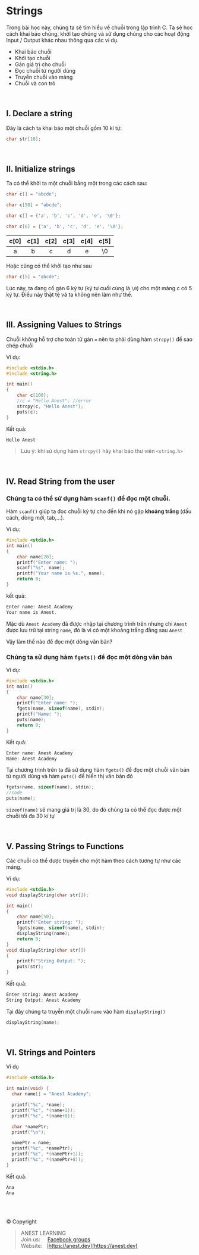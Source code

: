 
# Strings

Trong bài học này, chúng ta sẽ tìm hiểu về chuỗi trong lập trình C. Ta sẽ học cách khai báo chúng, khởi tạo chúng và sử dụng chúng cho các hoạt động Input / Output khác nhau thông qua các ví dụ.
- Khai báo chuỗi
- Khởi tạo chuỗi
- Gán giá trị cho chuỗi
- Đọc chuỗi từ người dùng
- Truyền chuỗi vào mảng
- Chuỗi và con trỏ

<br />

## I. Declare a string

Đây là cách ta khai báo một chuỗi gồm 10 kí tự:
```c
char str[10];
```

<br />

## II. Initialize strings

Ta có thể khởi ta một chuỗi bằng một trong các cách sau:

```c
char c[] = "abcde";

char c[50] = "abcde";

char c[] = {'a', 'b', 'c', 'd', 'e', '\0'};

char c[6] = {'a', 'b', 'c', 'd', 'e', '\0'};
```

| c[0] | c[1] | c[2] | c[3] | c[4] | c[5] |
| :--: | :--: | :--: | :--: | :--: | :--: |  
|a|b|c|d|e|\0| 

Hoặc cũng có thể khởi tạo như sau
```c
char c[5] = "abcde";
```
Lúc này, ta đang cố gán 6 ký tự (ký tự cuối cùng là `\0`) cho một mảng c có 5 ký tự. Điều này thật tệ và ta không nên làm như thế.

<br/>

## III. Assigning Values to Strings

Chuỗi không hỗ trợ cho toán tử gán `=` nên ta phải dùng hàm `strcpy()` để sao chép chuỗi

Ví dụ:

```c
#include <stdio.h>
#include <string.h>

int main()
{
	char c[100];
	//c = "Hello Anest"; //error
	strcpy(c, "Hello Anest");
	puts(c);
}
```

Kết quả:
```c
Hello Anest
```
> Lưu ý: khi sử dụng hàm `strcpy()` hãy khai báo thư viên `<string.h>`

<br/>

## IV. Read String from the user

### Chúng ta có thể sử dụng hàm `scanf()` để đọc một chuỗi.

Hàm `scanf()` giúp ta đọc chuỗi ký tự cho đến khi nó gặp **khoảng trắng** (dấu cách, dòng mới, tab,...).

Ví dụ:

```c
#include <stdio.h>
int main()
{
    char name[20];
    printf("Enter name: ");
    scanf("%s", name);
    printf("Your name is %s.", name);
    return 0;
}
```

kết quả:
```c
Enter name: Anest Academy
Your name is Anest.
```

Mặc dù `Anest Academy` đã được nhập tại chương trình trên nhưng chỉ `Anest` được lưu trữ tại string `name`, đó là vì có một khoảng trắng đằng sau `Anest`

Vậy làm thế nào để đọc một dòng văn bản?

### Chúng ta sử dụng hàm `fgets()` để đọc một dòng văn bản

Ví dụ:

```c
#include <stdio.h>
int main()
{
    char name[30];
    printf("Enter name: ");
    fgets(name, sizeof(name), stdin); 
    printf("Name: ");
    puts(name);
    return 0;
}
```

Kết quả:

```c
Enter name: Anest Academy
Name: Anest Academy
```

Tại chương trình trên ta đã sử dụng hàm `fgets()` để đọc một chuỗi văn bản từ người dùng và hàm `puts()` để hiển thị văn bản đó

```c
fgets(name, sizeof(name), stdin);
//code
puts(name);
```

`sizeof(name)` sẽ mang giá trị là 30, do đó chúng ta có thể đọc được một chuỗi tối đa 30 kí tự

<br/>

## V. Passing Strings to Functions

Các chuỗi có thể được truyền cho một hàm theo cách tương tự như các mảng.

Ví dụ:

```c
#include <stdio.h>
void displayString(char str[]);

int main()
{
    char name[50];
    printf("Enter string: ");
    fgets(name, sizeof(name), stdin);             
    displayString(name);   
    return 0;
}
void displayString(char str[])
{
    printf("String Output: ");
    puts(str);
}
```

Kết quả:
```c
Enter string: Anest Academy
String Output: Anest Academy
```

Tại đây chúng ta truyền một chuỗi `name` vào hàm `displayString()`

```c
displayString(name);   
```

<br/>

## VI. Strings and Pointers

Ví dụ

```c
#include <stdio.h>

int main(void) {
  char name[] = "Anest Academy";

  printf("%c", *name);     
  printf("%c", *(name+1));   
  printf("%c", *(name+8));   

  char *namePtr;
  printf("\n");

  namePtr = name;
  printf("%c", *namePtr);     
  printf("%c", *(namePtr+1));   
  printf("%c", *(namePtr+8));   
}
```

Kết quả:

```c
Ana
Ana
```








<br />

##  

© Copyright
> ANEST LEARNING  
> Join us: &nbsp;&nbsp;&nbsp; [Facebook groups](https://www.facebook.com/groups/anest.learning/)  
> Website: &nbsp; [https://anest.dev](https://anest.dev)  
